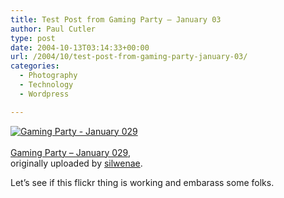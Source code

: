 ```yaml
---
title: Test Post from Gaming Party – January 03
author: Paul Cutler
type: post
date: 2004-10-13T03:14:33+00:00
url: /2004/10/test-post-from-gaming-party-january-03/
categories:
  - Photography
  - Technology
  - Wordpress

---
```

<div class="flickr-frame">
  <a href="http://www.flickr.com/photos/silwenae/846994/" title="photo sharing"><img src="https://i0.wp.com/www.flickr.com/photos/846994_845fe22357_t.jpg?w=700" class="flickr-photo" alt="Gaming Party - January 029" data-recalc-dims="1" /></a><br /> <span class="flickr-caption"><br /> <a href="http://www.flickr.com/photos/silwenae/846994/">Gaming Party &#8211; January 029</a>,<br /> originally uploaded by <a href="http://www.flickr.com/people/silwenae/">silwenae</a>.<br /> </span>
</div>

Let&#8217;s see if this flickr thing is working and embarass some folks.
  
<br clear="all" />